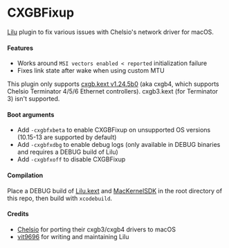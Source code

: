 CXGBFixup
=========

[Lilu][1] plugin to fix various issues with Chelsio's network driver for macOS.

#### Features

- Works around `MSI vectors enabled < reported` initialization failure
- Fixes link state after wake when using custom MTU

This plugin only supports [cxgb.kext v1.24.5b0][2] (aka cxgb4, which supports
Chelsio Terminator 4/5/6 Ethernet controllers). cxgb3.kext (for Terminator 3)
isn't supported.

#### Boot arguments

- Add `-cxgbfxbeta` to enable CXGBFixup on unsupported OS versions (10.15-13 are
  supported by default)
- Add `-cxgbfxdbg` to enable debug logs (only available in DEBUG binaries and
  requires a DEBUG build of Lilu)
- Add `-cxgbfxoff` to disable CXGBFixup

#### Compilation

Place a DEBUG build of [Lilu.kext][1] and [MacKernelSDK][3] in the root
directory of this repo, then build with `xcodebuild`.

#### Credits

- [Chelsio][4] for porting their cxgb3/cxgb4 drivers to macOS
- [vit9696][5] for writing and maintaining Lilu

[1]: https://github.com/acidanthera/Lilu
[2]: https://service.chelsio.com//store2/T5//Network%20Driver%20(NIC)//Mac%20OS%20X//cxgb-1.24.5b0/cxgb-1.24.5b0_T6_Catalina.dmg
[3]: https://github.com/acidanthera/MacKernelSDK
[4]: https://www.chelsio.com/
[5]: https://github.com/vit9696
